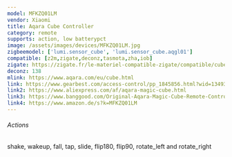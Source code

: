 ```yaml
---
model: MFKZQ01LM
vendor: Xiaomi
title: Aqara Cube Controller
category: remote
supports: action, low batterypct
image: /assets/images/devices/MFKZQ01LM.jpg
zigbeemodel: ['lumi.sensor_cube', 'lumi.sensor_cube.aqgl01']
compatible: [z2m,zigate,deconz,tasmota,zha,iob]
zigate: https://zigate.fr/le-materiel-compatible-zigate/compatible/cubemagic
deconz: 138
mlink: https://www.aqara.com/eu/cube.html
link: https://www.gearbest.com/access-control/pp_1845856.html?wid=1349303
link2: https://www.aliexpress.com/af/aqara-magic-cube.html
link3: https://www.banggood.com/Original-Aqara-Magic-Cube-Remote-Controller-Sensor-Remote-Control-Switch-From-Xiaomi-Eco-System-p-1293289.html
link4: https://www.amazon.de/s?k=MFKZQ01LM
---
```

###### Actions
shake, wakeup, fall, tap, slide, flip180, flip90, rotate_left and rotate_right
